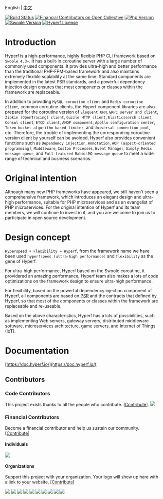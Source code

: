 English | [中文](./README-CN.md)

[![Build Status](https://travis-ci.org/hyperf-cloud/hyperf.svg?branch=master)](https://travis-ci.org/hyperf-cloud/hyperf)
[![Financial Contributors on Open Collective](https://opencollective.com/hyperf/all/badge.svg?label=financial+contributors)](https://opencollective.com/hyperf) [![Php Version](https://img.shields.io/badge/php-%3E=7.2-brightgreen.svg?maxAge=2592000)](https://secure.php.net/)
[![Swoole Version](https://img.shields.io/badge/swoole-%3E=4.3.3-brightgreen.svg?maxAge=2592000)](https://github.com/swoole/swoole-src)
[![Hyperf License](https://img.shields.io/github/license/hyperf-cloud/hyperf.svg?maxAge=2592000)](https://github.com/hyperf-cloud/hyperf/blob/master/LICENSE.md)

# Introduction

Hyperf is a high-performance, highly flexible PHP CLI framework based on `Swoole 4.3+`. It has a built-in coroutine server with a large number of commonly used components. It provides ultra-high and better performance than the traditional PHP-FPM-based framework and also maintains extremely flexible scalability at the same time. Standard components are implemented in the latest PSR standards, and a powerful dependency injection design ensures that most components or classes within the framework are replaceable.

In addition to providing `MySQL coroutine client` and `Redis coroutine client`, common coroutine clients, the Hyperf component libraries are also prepared for the coroutine version of `Eloquent ORM`, `GRPC server and client`, `Zipkin (OpenTracing) client`, `Guzzle HTTP client`, `Elasticsearch client`, `Consul client`, `ETCD client`, `AMQP component`, `Apollo configuration center`, `Token bucket algorithm-based limiter`, and `Universal connection pool`, etc. Therefore, the trouble of implementing the corresponding coroutine version client by yourself can be avoided. Hyperf also provides convenient functions such as `Dependency injection`, `Annotation`, `AOP (aspect-oriented programming)`, `Middleware`, `Custom Processes`, `Event Manager`, `Simply Redis message queue`, and `Full-featured RabbitMQ message queue` to meet a wide range of technical and business scenarios.

# Original intention

Although many new PHP frameworks have appeared, we still haven't seen a comprehensive framework, which introduces an elegant design and ultra-high performance, suitable for PHP microservices and as an evangelist of PHP microservices. For the original intention of Hyperf and its team members, we will continue to invest in it, and you are welcome to join us to participate in open source development.

# Design concept

`Hyperspeed + Flexibility = Hyperf`, from the framework name we have been used `hyperfspeed (ultra-high performance)` and `flexibility` as the gene of Hyperf.

For ultra-high performance, Hyperf based on the Swoole coroutine, it providered an amazing performance, Hyperf team also makes a lots of code optimizations on the framework design to ensure ultra-high performance.   

For flexibility, based on the powerful dependency injection component  of Hyperf, all components are based on [PSR](https://www.php-fig.org/psr) and the contracts that defined by Hyperf, so that most of the components or classes within the framework are replaceable and re-useable.   

Based on the above characteristics, Hyperf has a lots of possibilities, such as implementing Web servers, gateway servers, distributed middleware software, microservices architecture, game servers, and Internet of Things (IoT).

# Documentation

[https://doc.hyperf.io/](https://doc.hyperf.io/)

## Contributors

### Code Contributors

This project exists thanks to all the people who contribute. [[Contribute](https://github.com/hyperf-cloud/hyperf/graphs/contributors)].
<a href="https://github.com/hyperf-cloud/hyperf/graphs/contributors"><img src="https://opencollective.com/hyperf/contributors.svg?width=890&button=false" /></a>

### Financial Contributors

Become a financial contributor and help us sustain our community. [[Contribute](https://opencollective.com/hyperf/contribute)]

#### Individuals

<a href="https://opencollective.com/hyperf"><img src="https://opencollective.com/hyperf/individuals.svg?width=890"></a>

#### Organizations

Support this project with your organization. Your logo will show up here with a link to your website. [[Contribute](https://opencollective.com/hyperf/contribute)]

<a href="https://opencollective.com/hyperf/organization/0/website"><img src="https://opencollective.com/hyperf/organization/0/avatar.svg"></a>
<a href="https://opencollective.com/hyperf/organization/1/website"><img src="https://opencollective.com/hyperf/organization/1/avatar.svg"></a>
<a href="https://opencollective.com/hyperf/organization/2/website"><img src="https://opencollective.com/hyperf/organization/2/avatar.svg"></a>
<a href="https://opencollective.com/hyperf/organization/3/website"><img src="https://opencollective.com/hyperf/organization/3/avatar.svg"></a>
<a href="https://opencollective.com/hyperf/organization/4/website"><img src="https://opencollective.com/hyperf/organization/4/avatar.svg"></a>
<a href="https://opencollective.com/hyperf/organization/5/website"><img src="https://opencollective.com/hyperf/organization/5/avatar.svg"></a>
<a href="https://opencollective.com/hyperf/organization/6/website"><img src="https://opencollective.com/hyperf/organization/6/avatar.svg"></a>
<a href="https://opencollective.com/hyperf/organization/7/website"><img src="https://opencollective.com/hyperf/organization/7/avatar.svg"></a>
<a href="https://opencollective.com/hyperf/organization/8/website"><img src="https://opencollective.com/hyperf/organization/8/avatar.svg"></a>
<a href="https://opencollective.com/hyperf/organization/9/website"><img src="https://opencollective.com/hyperf/organization/9/avatar.svg"></a>
